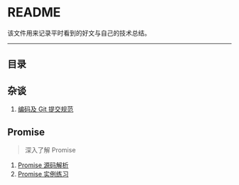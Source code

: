 # README

该文件用来记录平时看到的好文与自己的技术总结。

---

## 目录

## 杂谈

1. [编码及 Git 提交规范](杂谈/React&JSX编码及commit规范.md)

## Promise

> 深入了解 Promise

1. [Promise 源码解析](code-exercise/Promise/promise.js)
2. [Promise 实例练习](code-exercise/Promise/example.md)
